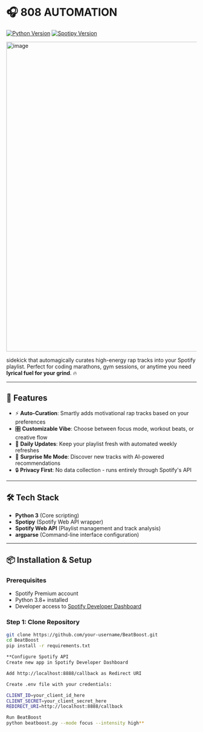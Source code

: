 # 🎧 808 AUTOMATION

[![Python Version](https://img.shields.io/badge/python-3.8%2B-blue)](https://www.python.org/)
[![Spotipy Version](https://img.shields.io/badge/spotipy-2.23.0-green)](https://spotipy.readthedocs.io/)


<img width="818" alt="image" src="https://github.com/user-attachments/assets/ada6af4f-8e64-4200-9453-2fc3fe256cc9" />


 sidekick that automagically curates high-energy rap tracks into your Spotify playlist. Perfect for coding marathons, gym sessions, or anytime you need **lyrical fuel for your grind**. 🔥



---

## 🚀 Features

- ⚡ **Auto-Curation**: Smartly adds motivational rap tracks based on your preferences
- 🎛️ **Customizable Vibe**: Choose between focus mode, workout beats, or creative flow
- 🔄 **Daily Updates**: Keep your playlist fresh with automated weekly refreshes
- 🤖 **Surprise Me Mode**: Discover new tracks with AI-powered recommendations
- 🔒 **Privacy First**: No data collection - runs entirely through Spotify's API

---

## 🛠️ Tech Stack

- **Python 3** (Core scripting)
- **Spotipy** (Spotify Web API wrapper)
- **Spotify Web API** (Playlist management and track analysis)
- **argparse** (Command-line interface configuration)

---

## 📦 Installation & Setup

### Prerequisites
- Spotify Premium account
- Python 3.8+ installed
- Developer access to [Spotify Developer Dashboard](https://developer.spotify.com/dashboard)

### Step 1: Clone Repository
```bash
git clone https://github.com/your-username/BeatBoost.git
cd BeatBoost
pip install -r requirements.txt

**Configure Spotify API
Create new app in Spotify Developer Dashboard

Add http://localhost:8888/callback as Redirect URI

Create .env file with your credentials:

CLIENT_ID=your_client_id_here
CLIENT_SECRET=your_client_secret_here
REDIRECT_URI=http://localhost:8888/callback

Run BeatBoost
python beatboost.py --mode focus --intensity high**



